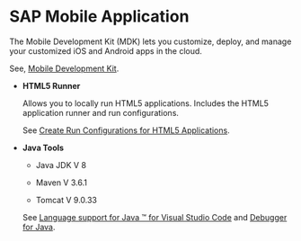 <!-- loio95f86cceb6f1441d81c2b562766719ed -->

# SAP Mobile Application

The Mobile Development Kit \(MDK\) lets you customize, deploy, and manage your customized iOS and Android apps in the cloud.

See, [Mobile Development Kit](https://help.sap.com/viewer/977416d43cd74bdc958289038749100e/latest/en-US/7e0c2c85748542ab9f3873f0b0400aa5.html).

-   **HTML5 Runner**

    Allows you to locally run HTML5 applications. Includes the HTML5 application runner and run configurations.

    See [Create Run Configurations for HTML5 Applications](https://help.sap.com/viewer/0e2ec06ee34742fd9054fabe09c12d35/Cloud/en-US/a72ecc1d642f4621acb795e106227a7d.html).

-   **Java Tools**

    -   Java JDK V 8

    -   Maven V 3.6.1

    -   Tomcat V 9.0.33

    See [Language support for Java ™ for Visual Studio Code](https://github.com/redhat-developer/vscode-java) and [Debugger for Java](https://github.com/Microsoft/vscode-java-debug).


